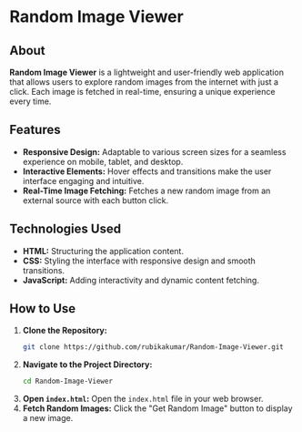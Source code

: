 # Random Image Viewer

## About
**Random Image Viewer** is a lightweight and user-friendly web application that allows users to explore random images from the internet with just a click. Each image is fetched in real-time, ensuring a unique experience every time.

## Features
- **Responsive Design:** Adaptable to various screen sizes for a seamless experience on mobile, tablet, and desktop.
- **Interactive Elements:** Hover effects and transitions make the user interface engaging and intuitive.
- **Real-Time Image Fetching:** Fetches a new random image from an external source with each button click.

## Technologies Used
- **HTML:** Structuring the application content.
- **CSS:** Styling the interface with responsive design and smooth transitions.
- **JavaScript:** Adding interactivity and dynamic content fetching.

## How to Use
1. **Clone the Repository:**
    ```bash
    git clone https://github.com/rubikakumar/Random-Image-Viewer.git
    ```
2. **Navigate to the Project Directory:**
    ```bash
    cd Random-Image-Viewer
    ```
3. **Open `index.html`:**
    Open the `index.html` file in your web browser.
4. **Fetch Random Images:**
    Click the "Get Random Image" button to display a new image.
